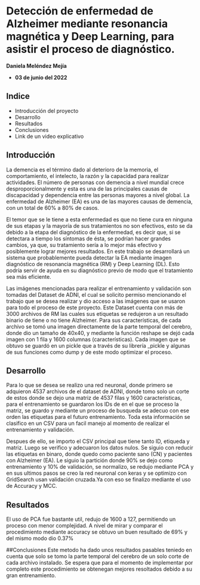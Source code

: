 # Detección de enfermedad de Alzheimer mediante resonancia magnética y Deep Learning, para asistir el proceso de diagnóstico.

**Daniela Meléndez Mejía**
- **03 de junio del 2022**


## Indice

- Introducción del proyecto
- Desarrollo
- Resultados 
- Conclusiones
- Link de un video explicativo

## Introducción

La demencia es el término dado al deterioro de la memoria, el comportamiento, el intelecto, la razón y la capacidad para realizar actividades. El número de personas con demencia a nivel mundial crece desproporcionalmente y esta es una de las principales causas de discapacidad y dependencia entre las personas mayores a nivel global. La enfermedad de Alzheimer (EA) es una de las mayores causas de demencia, con un total de 60% a 80% de casos.

El temor que se le tiene a esta enfermedad es que no tiene cura en ninguna de sus etapas y la mayoría de sus tratamientos no son efectivos, esto se da debido a la etapa del diagnóstico de la enfermedad, es decir que, si se detectara a tiempo los síntomas de ésta, se podrían hacer grandes cambios, ya que, su tratamiento sería a lo mejor más efectivo y posiblemente lograr mejores resultados. En este trabajo se desarrollará un sistema que probablemente pueda detectar la EA mediante imagen diagnóstico de resonancia magnética (RM) y Deep Learning (DL). Esto podría servir de ayuda en su diagnóstico previo de modo que el tratamiento sea más eficiente.

Las imágenes mencionadas para realizar el entrenamiento y validación son tomadas del Dataset de ADNI, el cual se solicito permiso mencionando el trabajo que se desea realizar y dio acceso a las imágenes que se usaron para todo el proceso de este proyecto. Este Dataset cuenta con más de 3000 archivos de RM las cuales sus etiquetas se redujeron a un resultado binario de tiene o no tiene Alzheimer. Para sus características, de cada archivo se tomó una imagen directamente de la parte temporal del cerebro, donde dio un tamaño de 40x40, y mediante la función reshape se dejó cada imagen con 1 fila y 1600 columnas (características). Cada imagen que se obtuvo se guardó en un pickle que a través de su librería _pickle y algunas de sus funciones como dump y de este modo optimizar el proceso. 

## Desarrollo 
Para lo que se desea se realizo una red neuronal, donde primero se adquieron 4537 archivos de el dataset de ADNI, donde tomo solo un corte de estos donde se dejo una matriz de 4537 filas y 1600 caracteristicas, para el entrenamiento se guardaron los IDs de en el que se proceso la matriz, se guardo y mediante un proceso de busqueda se adecuo con ese orden las etiquetas para el futuro entrenamiento. Toda esta información se clasifico en un CSV para un facil manejo al momento de realizar el entrenamiento y validación. 

Despues de ello, se importo el CSV principal que tiene tanto ID, etiqueda y matriz. Luego se verifico y adecuaron los datos nulos. Se siguio con reducir las etiquetas en binaro, donde quedo como paciente sano (CN) y pacientes con Alzheimer (EA). Le siguio la partición donde 90% se dejo como entrenamiento y 10% de validación, se normalizo, se redujo mediante PCA y en sus ultimos pasos se creo la red neuronal con keras y se optimizo con GridSearch usan validación cruzada.Ya con eso se finalizo mediante el uso de Accuracy y MCC.

## Resultados
El uso de PCA fue bastante util, redujo de 1600 a 127, permitiendo un proceso con menor complejidad. A nivel de mirar y comparar el procedimiento mediante accuracy se obtuvo un buen resultado de 69% y del mismo modo dio 0.37%

##Conclusiones 
Este metodo ha dado unos resultados pasables teniedo en cuenta que solo se tomo la parte temporal del cerebro de un solo corte de cada archivo instalado. Se espera que para el momento de implementar por completo este procedimiento se obtenegan mejores resoltados debido a su gran entrenamiento.



